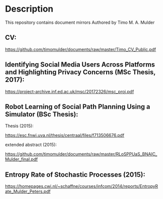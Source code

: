 # Description
This repository contains document mirrors Authored by Timo M. A. Mulder

## CV:

https://github.com/timomulder/documents/raw/master/Timo_CV_Public.pdf

## Identifying Social Media Users Across Platforms and Highlighting Privacy Concerns (MSc Thesis, 2017):

https://project-archive.inf.ed.ac.uk/msc/20172326/msc_proj.pdf

## Robot Learning of Social Path Planning Using a Simulator (BSc Thesis):
Thesis (2015):

https://esc.fnwi.uva.nl/thesis/centraal/files/f713506676.pdf 

extended abstract (2015):

https://github.com/timomulder/documents/raw/master/RLoSPPUaS_BNAIC_Mulder_final.pdf

## Entropy Rate of Stochastic Processes (2015):

https://homepages.cwi.nl/~schaffne/courses/infcom/2014/reports/EntropyRate_Mulder_Peters.pdf
